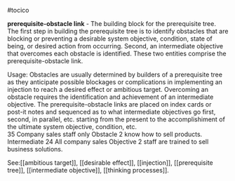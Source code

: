#tocico

<b>prerequisite-obstacle link</b> -  The building block for the prerequisite tree.  The first step in building the prerequisite tree is to identify obstacles  that are blocking or preventing a desirable system objective, condition, state of being, or desired action from occurring.  Second, an intermediate objective that overcomes each obstacle is identified.  These two entities comprise the prerequisite-obstacle link.

Usage: Obstacles are usually determined by builders of a prerequisite tree as they anticipate possible blockages or complications in implementing an injection to reach a desired effect or ambitious target.  Overcoming an obstacle requires the identification and achievement of an intermediate objective.  The prerequisite-obstacle links are placed on index cards or post-it notes and sequenced as to what intermediate objectives go first, second, in parallel, etc. starting from the present to the accomplishiment of the ultimate system objective, condition, etc.   
35 Company 
sales staff only
Obstacle 2
know how to sell 
products.
Intermediate
24 All company sales 
Objective 2
staff are trained to sell
business solutions.
 
 
 



See:[[ambitious target]], [[desirable effect]], [[injection]], [[prerequisite tree]], [[intermediate objective]], [[thinking processes]].
